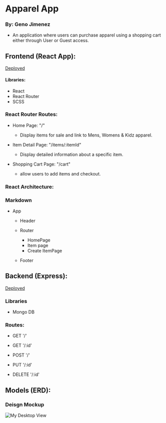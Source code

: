 # Apparel App
### **By:** Geno Jimenez
+ An application where users can purchase
apparel using a shopping cart either through User or Guest access.
## **Frontend (React App):**

[Deployed](https://main--elaborate-toffee-a3ddd2.netlify.app/)

#### Libraries:
- React
- React Router
- SCSS
### React Router Routes:
- Home Page: "/"
  - Display items for sale and link to Mens, Womens & Kidz apparel.

- Item Detail Page: "/items/:itemId"
  - Display detailed information about a specific item.

- Shopping Cart Page: "/cart"
  - allow users to add items and checkout.

### React Architecture:
### Markdown

- App
  - Header

  - Router
    - HomePage
    - Item page
    - Create ItemPage

  - Footer



 ## **Backend (Express):**
 [Deployed](https://capstonebackend-dbb9.onrender.com)
###  Libraries

- Mongo DB

### **Routes:**
- GET '/'

- GET '/:id'

- POST '/'

- PUT '/:id'

- DELETE '/:id'


## Models (ERD):




### Deisgn Mockup
![My Desktop View](https://imgur.com/gQ9AkBA.png)


